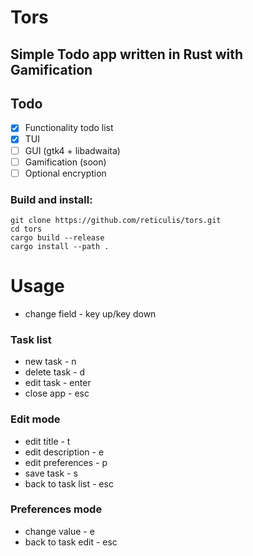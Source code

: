 # Tors
## Simple Todo app written in Rust with Gamification

## Todo
- [x] Functionality todo list
- [x] TUI
- [ ] GUI (gtk4 + libadwaita)
- [ ] Gamification (soon)
- [ ] Optional encryption

### Build and install:
```shell
git clone https://github.com/reticulis/tors.git
cd tors
cargo build --release
cargo install --path .
```

# Usage
- change field - key up/key down

### Task list
- new task - n
- delete task - d
- edit task - enter
- close app - esc

### Edit mode
- edit title - t
- edit description - e
- edit preferences - p
- save task - s
- back to task list - esc

### Preferences mode
- change value - e
- back to task edit - esc